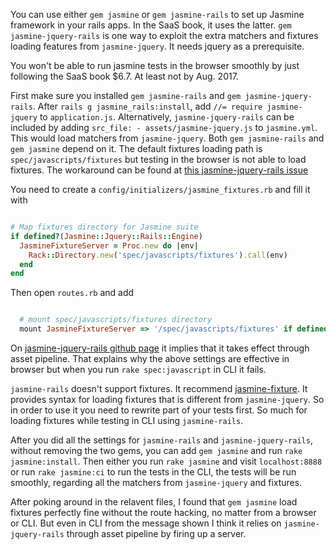 You can use either `gem jasmine` or `gem jasmine-rails` to set up Jasmine framework in your rails apps. In the SaaS book, it uses the latter. `gem jasmine-jquery-rails` is one way to exploit the extra matchers and fixtures loading features from `jasmine-jquery`. It needs jquery as a prerequisite.

You won't be able to run jasmine tests in the browser smoothly by just following the SaaS book $6.7. At least not by Aug. 2017.

First make sure you installed `gem jasmine-rails` and `gem jasmine-jquery-rails`. After `rails g jasmine_rails:install`, add `//= require jasmine-jquery` to `application.js`. Alternatively, `jasmine-jquery-rails` can be included by adding `src_file: - assets/jasmine-jquery.js` to `jasmine.yml`. This would load matchers from `jasmine-jquery`. Both `gem jasmine-rails` and `gem jasmine` depend on it. The default fixtures loading path is `spec/javascripts/fixtures` but testing in the browser is not able to load fixtures. The workaround can be found at [this jasmine-jquery-rails issue](https://github.com/travisjeffery/jasmine-jquery-rails/issues/4)

You need to create a `config/initializers/jasmine_fixtures.rb` and fill it with
```ruby

# Map fixtures directory for Jasmine suite
if defined?(Jasmine::Jquery::Rails::Engine)
  JasmineFixtureServer = Proc.new do |env|
    Rack::Directory.new('spec/javascripts/fixtures').call(env)
  end
end

```

Then open `routes.rb` and add

```ruby

  # mount spec/javascripts/fixtures directory
  mount JasmineFixtureServer => '/spec/javascripts/fixtures' if defined?(Jasmine::Jquery::Rails::Engine)

```

On [jasmine-jquery-rails github page](https://github.com/travisjeffery/jasmine-jquery-rails) it implies that it takes effect through asset pipeline. That explains why the above settings are effective in browser but when you run `rake spec:javascript` in CLI it fails.

`jasmine-rails` doesn't support fixtures. It recommend [jasmine-fixture](https://github.com/searls/jasmine-fixture). It provides syntax for loading fixtures that is different from `jasmine-jquery`. So in order to use it you need to rewrite part of your tests first. So much for loading fixtures while testing in CLI using `jasmine-rails`.

After you did all the settings for `jasmine-rails` and `jasmine-jquery-rails`, without removing the two gems, you can add `gem jasmine` and run `rake jasmine:install`. Then either you run `rake jasmine` and visit `localhost:8888` or run `rake jasmine:ci` to run the tests in the CLI, the tests will be run smoothly, regarding all the matchers from `jasmine-jquery` and fixtures.

After poking around in the relavent files, I found that `gem jasmine` load fixtures perfectly fine without the route hacking, no matter from a browser or CLI. But even in CLI from the message shown I think it relies on `jasmine-jquery-rails` through asset pipeline by firing up a server.
